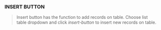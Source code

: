 ### INSERT BUTTON

> Insert button has the function to add records on table. Choose list table dropdown and click *insert-button* to insert new records on table.
